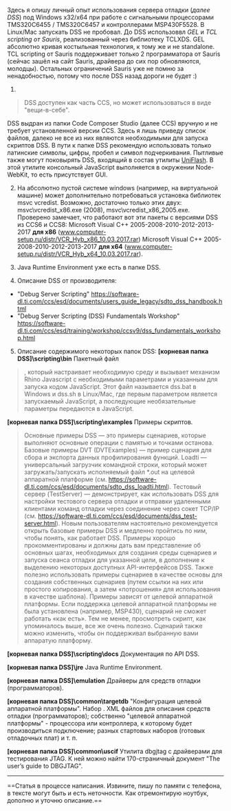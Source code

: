 Здесь я опишу личный опыт использования сервера отладки (*далее DSS*) под Windows x32/x64 при работе с сигнальными процессорами TMS320C6455 / TMS320C6457 и контроллерами MSP430F5528. В Linux/Mac запускать DSS не пробовал.
До DSS использоввл *GEL* и *TCL scripting от Sauris*, реализованный через библиотеку TCLXDS. GEL абсолютно кривая костыльная технология, к тому же и не standalone. 
TCL scripting от Sauris поддерживает только 2 программатора от Sauris (сейчас зашёл на сайт Sauris, драйвера до сих пор обновляются, молодцы). Остальных ограничений Sauris уже не помню за ненадобностью, потому что после DSS назад дороги не будет :)

1. 
> DSS доступен как часть CCS, но может использоваться в виде "вещи-в-себе".

DSS выдран из папки Code Composer Studio (далее CCS) вручную и не требует установленной версии CCS. Здесь я лишь приведу список файлов, далеко не все из них являются необходимыми для запуска скриптов DSS.
В пути к папке DSS рекомендую использовать только латинские символы, цифры, пробел и символ подчеркивания.
Пытливые также могут поковырять DSS, входящий в состав утилиты [UniFlash](https://software-dl.ti.com/ccs/esd/uniflash/docs/v7_1/uniflash_quick_start_guide.html). В этой утилите консольный JavaScript выполняется в окружении Node-WebKit, то есть присутствует GUI.

2. На абсолютно пустой системе windows (например, на виртуальной машине) может дополнительно потребоваться установка библиотек msvc vcredist. Возможно, достаточно только этих двух: msvc\vcredist_x86.exe (2008), msvc\vcredist_x86_2005.exe.
Проверено замечает, что работают вот эти пакеты с версиями DSS из CCS6 и CCS8:
Microsoft Visual C++ 2005-2008-2010-2012-2013-2017 **для x86** (www.computer-setup.ru/distr/VCR_Hyb_x86_10.03.2017.rar)
Microsoft Visual C++ 2005-2008-2010-2012-2013-2017 **для x64** (www.computer-setup.ru/distr/VCR_Hyb_x64_10.03.2017.rar).

3. Java Runtime Environment уже есть в папке DSS.
4. Описание DSS от производителя: 
+ "Debug Server Scripting"	https://software-dl.ti.com/ccs/esd/documents/users_guide_legacy/sdto_dss_handbook.html
+ "Debug Server Scripting (DSS) Fundamentals Workshop"	https://software-dl.ti.com/ccs/esd/training/workshop/ccsv9/dss_fundamentals_workshop.html
5. Описание содержимого некоторых папок DSS: 
**\[корневая папка DSS]\\scripting\\bin**
Пакетный файл
> , который настраивает необходимую среду и вызывает механизм Rhino Javascript с необходимыми параметрами и указанным для запуска кодом JavaScript. Этот файл называется dss.bat в Windows и dss.sh в Linux/Mac, где первым параметром является запускаемый JavaScript, а последующие необязательные параметры передаются в JavaScript.

**\[корневая папка DSS]\\scripting\\examples**
Примеры скриптов. 
> Основные примеры DSS — это примеры сценариев, которые выполняют основные операции с памятью и точками останова.
Базовые примеры DVT (DVTExamples) — пример сценария для сбора и экспорта данных профилирования функций.
Loadti — универсальный загрузчик командной строки, который может загружать/запускать исполняемый файл *.out на целевой аппаратной платформе (см. https://software-dl.ti.com/ccs/esd/documents/sdto_dss_loadti.html).
Тестовый сервер (TestServer) — демонстрирует, как использовать DSS для настройки тестового сервера отладки и отправки удаленными клиентами команд отладки через соединение через сокет TCP/IP (см. https://software-dl.ti.com/ccs/esd/documents/dss_test-server.html).
Новым пользователям настоятельно рекомендуется открыть базовые примеры DSS и медленно пройтись по ним, чтобы понять, как работает DSS. Примеры хорошо прокомментированы и должны дать вам представление об основных шагах, необходимых для создания среды сценариев и запуска сеанса отладки для указанной цели, в дополнение к выделению некоторых доступных API-интерфейсов DSS. Также полезно использовать примеры сценариев в качестве основы для создания собственных сценариев (путем ссылки на них или простого копирования, а затем «потрошения» для использования в качестве шаблона).
Примеры зависят от целевой аппаратной платформы. Если поддержка целевой аппаратной платформы не была установлена (например, MSP430), сценарий не сможет работать «как есть». Тем не менее, просмотреть скрипт, как упоминалось выше, все же очень полезно. Сценарий также можно изменить, чтобы он поддерживал выбранную вами аппаратую платформу.

**\[корневая папка DSS]\\scripting\\docs**
Документация по API DSS.

**\[корневая папка DSS]\\jre**
Java Runtime Environment.

**\[корневая папка DSS]\\emulation**
Драйверы для средств отладки (программаторов).

**\[корневая папка DSS]\\common\\targetdb**
"Конфигурация целевой аппаратной платформы". Набор . XML файлов для описания средств отладки (программаторов); собственно "целевой аппаратной платформы" - процессора или контроллера, к которому будет производиться подключение; разных стартовых наборов (готовых отладочных плат) и т. п.

**\[корневая папка DSS]\\common\\uscif**
Утилита dbgjtag с драйверами для тестирования JTAG. К ней можно найти 170-страничный документ "The  user’s  guide  to DBGJTAG".

***

==Статья в процессе написания. Извините, пишу по памяти с телефона, в тексте могут быть и есть неточности. Как отремонтирую ноутбук, дополню и уточню описание.==
